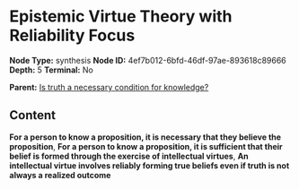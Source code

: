 # Epistemic Virtue Theory with Reliability Focus

**Node Type:** synthesis
**Node ID:** 4ef7b012-6bfd-46df-97ae-893618c89666
**Depth:** 5
**Terminal:** No

**Parent:** [Is truth a necessary condition for knowledge?](is-truth-a-necessary-condition-for-knowledge-antithesis-b8a5104b-0864-44e5-a94f-4de38ec7ac19.md)

## Content

**For a person to know a proposition, it is necessary that they believe the proposition**, **For a person to know a proposition, it is sufficient that their belief is formed through the exercise of intellectual virtues**, **An intellectual virtue involves reliably forming true beliefs even if truth is not always a realized outcome**
